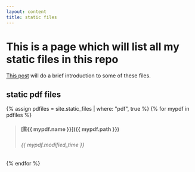 ```yaml
---
layout: content
title: static files
---
```


# This is a page which will list all my static files in this repo

[This post](/file_intro.html) will do a brief introduction to some of these files.

## static pdf files

{% assign pdfiles = site.static_files | where: "pdf", true %}
{% for mypdf in pdfiles %}
> #### [&#128442;{{ mypdf.name }}]({{ mypdf.path }})
> ###### {{ mypdf.modified_time }}
{% endfor %}
